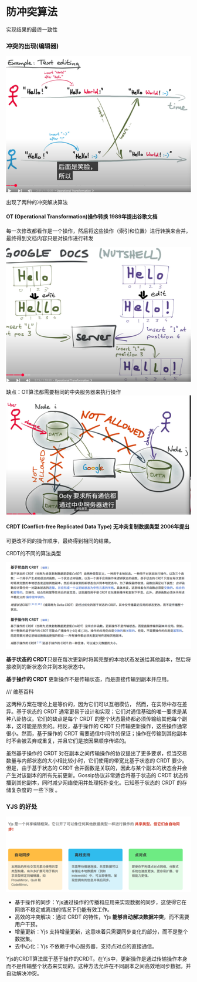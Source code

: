 # 防冲突算法

实现结果的最终一致性

### 冲突的出现(编辑器)

![alt text](1.png)

出现了两种的冲突解决算法

#### OT (Operational Transformation)操作转换 1989年提出谷歌文档

每一次修改都看作是一个操作，然后将这些操作（索引和位置）进行转换来合并，最终得到文档内容只是对操作进行转发

![alt text](image.png)

缺点：OT算法都需要相同的中央服务器来执行操作 ![alt text](image-1.png)

#### CRDT (Conflict-free Replicated Data Type) 无冲突复制数据类型 2006年提出

可更改不同的操作顺序，最终得到相同的结果。

CRDT的不同的算法类型

![alt text](image-3.png)

**基于状态的 CRDT**只是在每次更新时将其完整的本地状态发送给其他副本，然后将接收到的新状态合并到本地状态中。

**基于操作的 CRDT** 更新操作不是传输状态，而是直接传输到副本并应用。

/// 维基百科

这两种方案在理论上是等价的，因为它们可以互相模仿， 然而，在实际中存在差异。基于状态的 CRDT 通常更易于设计和实现；它们对通信基础的唯一要求是某种八卦协议。它们的缺点是每个 CRDT 的整个状态最终都必须传输给其他每个副本，这可能是昂贵的。相反，基于操作的 CRDT 只传输更新操作，这些操作通常很小。然而，基于操作的 CRDT 需要通信中间件的保证；操作在传输到其他副本时不会被丢弃或重复，并且它们是按因果顺序传递的。

虽然基于操作的 CRDT 对在副本之间传输操作的协议提出了更多要求，但当交易数量与内部状态的大小相比较小时，它们使用的带宽比基于状态的 CRDT 要少。但是，由于基于状态的 CRDT 合并函数是关联的，因此与某个副本的状态合并会产生对该副本的所有先前更新。Gossip协议非常适合将基于状态的 CRDT 状态传播到其他副本，同时减少网络使用并处理拓扑变化。已知基于状态的 CRDT 的存储复杂度的 一些下限 。

### YJS 的好处

![alt text](image-2.png)

- 基于操作的同步：Yjs通过操作的传播和应用来实现数据的同步，这使得它在网络不稳定或离线的情况下仍能有效工作。
- 高效的冲突解决：通过 CRDT 的特性，Yjs **能够自动解决数据冲突**，而不需要用户干预。
- 增量更新：Yjs 支持增量更新，这意味着只需要同步变化的部分，而不是整个数据集。
- 去中心化：Yjs 不依赖于中心服务器，支持点对点的直接通信。

Yjs的CRDT算法属于基于操作的CRDT。在Yjs中，更新操作是通过传输操作本身而不是传输整个状态来实现的。这种方法允许在不同副本之间高效地同步数据，并自动解决冲突。
